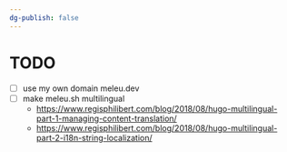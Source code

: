 ```yaml
---
dg-publish: false
---
```

# TODO

- [ ] use my own domain meleu.dev
- [ ] make meleu.sh multilingual
    - <https://www.regisphilibert.com/blog/2018/08/hugo-multilingual-part-1-managing-content-translation/>
    - <https://www.regisphilibert.com/blog/2018/08/hugo-multilingual-part-2-i18n-string-localization/>
    